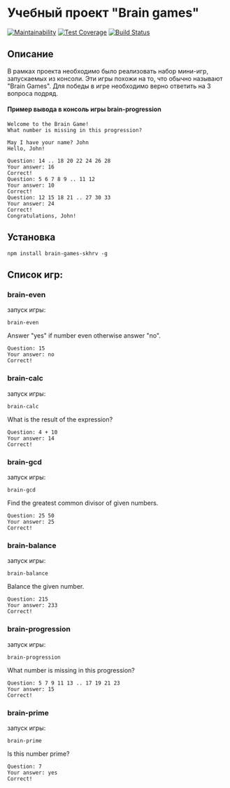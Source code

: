# Учебный проект "Brain games" 
[![Maintainability](https://api.codeclimate.com/v1/badges/398175ef41ee4165bd16/maintainability)](https://codeclimate.com/github/skhrv/project-lvl1-s284/maintainability) [![Test Coverage](https://api.codeclimate.com/v1/badges/398175ef41ee4165bd16/test_coverage)](https://codeclimate.com/github/skhrv/project-lvl1-s284/test_coverage) [![Build Status](https://travis-ci.org/skhrv/project-lvl1-s284.svg?branch=master)](https://travis-ci.org/skhrv/project-lvl1-s284)

## Описание
В рамках проекта необходимо было реализовать набор мини-игр, запускаемых из консоли. Эти игры похожи на то, что обычно называют "Brain Games". Для победы в игре необходимо верно ответить на 3 вопроса подряд.

#### Пример вывода в консоль игры brain-progression
```
Welcome to the Brain Game!
What number is missing in this progression?

May I have your name? John
Hello, John!

Question: 14 .. 18 20 22 24 26 28
Your answer: 16
Correct!
Question: 5 6 7 8 9 .. 11 12
Your answer: 10
Correct!
Question: 12 15 18 21 .. 27 30 33
Your answer: 24
Correct!
Congratulations, John!
```

## Установка
```
npm install brain-games-skhrv -g
```
## Список игр:

### brain-even
запуск игры:
```
brain-even
```
Answer "yes" if number even otherwise answer "no".
```
Question: 15
Your answer: no
Correct!
```


### brain-calc
запуск игры:
```
brain-calc
```
What is the result of the expression?
```
Question: 4 + 10
Your answer: 14
Correct!
```
### brain-gcd
запуск игры:
```
brain-gcd
```
Find the greatest common divisor of given numbers.
```
Question: 25 50
Your answer: 25
Correct!
```

### brain-balance
запуск игры:
```
brain-balance
```
Balance the given number.
```
Question: 215
Your answer: 233
Correct!
```
### brain-progression
запуск игры:
```
brain-progression
```
What number is missing in this progression?
```
Question: 5 7 9 11 13 .. 17 19 21 23
Your answer: 15
Correct!
```
### brain-prime
запуск игры:
```
brain-prime
```
Is this number prime? 
```
Question: 7
Your answer: yes
Correct!
